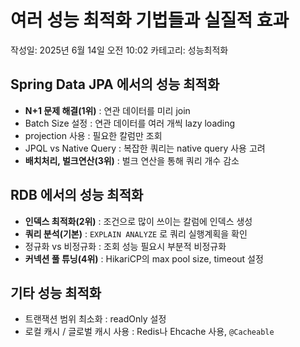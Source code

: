 # 여러 성능 최적화 기법들과 실질적 효과

작성일: 2025년 6월 14일 오전 10:02
카테고리: 성능최적화

## Spring Data JPA 에서의 성능 최적화

- **N+1 문제 해결(1위)** : 연관 데이터를 미리 join
- Batch Size 설정 : 연관 데이터를 여러 개씩 lazy loading
- projection 사용 : 필요한 칼럼만 조회
- JPQL vs Native Query : 복잡한 쿼리는 native query 사용 고려
- **배치처리, 벌크연산(3위)** : 벌크 연산을 통해 쿼리 개수 감소

## RDB 에서의 성능 최적화

- **인덱스 최적화(2위)** : 조건으로 많이 쓰이는 칼럼에 인덱스 생성
- **쿼리 분석(기본)** : `EXPLAIN ANALYZE` 로 쿼리 실행계획을 확인
- 정규화 vs 비정규화 : 조회 성능 필요시 부분적 비정규화
- **커넥션 풀 튜닝(4위)** : HikariCP의 max pool size, timeout 설정

## 기타 성능 최적화

- 트랜잭션 범위 최소화 : readOnly 설정
- 로컬 캐시 / 글로벌 캐시 사용 : Redis나 Ehcache 사용, `@Cacheable`